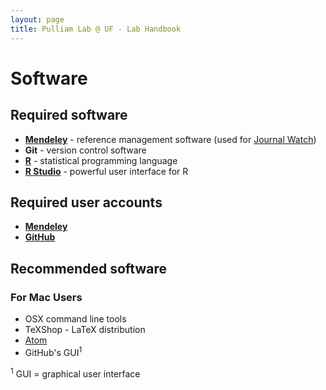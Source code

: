 ```yaml
---
layout: page
title: Pulliam Lab @ UF - Lab Handbook
---
```

# Software

## Required software

- [**Mendeley**](http://www.mendeley.com) - reference management software (used for [Journal Watch](journalWatch.md))
- **Git** - version control software
- [**R**](http://r-project.org/) - statistical programming language
- [**R Studio**](http://rstudio.org/) - powerful user interface for R

## Required user accounts

- [**Mendeley**](http://www.mendeley.com)
- [**GitHub**](http://www.github.com)

## Recommended software

### For Mac Users
- OSX command line tools
- TeXShop - LaTeX distribution
- [Atom](https://atom.io/)
- GitHub's GUI<sup>1</sup>


<sup>1</sup> GUI = graphical user interface
